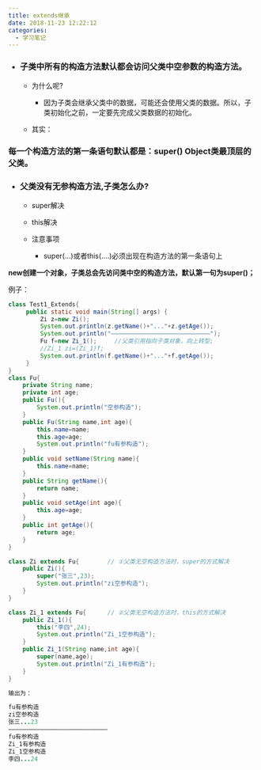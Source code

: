 ```yaml
---
title: extends继承
date: 2018-11-23 12:22:12
categories: 
  - 学习笔记
---
```


- ### 子类中所有的构造方法默认都会访问父类中空参数的构造方法。

  - 为什么呢?
    - 因为子类会继承父类中的数据，可能还会使用父类的数据。所以，子类初始化之前，一定要先完成父类数据的初始化。

  - 其实：

### 	每一个构造方法的第一条语句默认都是：super() Object类最顶层的父类。

- ### 父类没有无参构造方法,子类怎么办?

  - super解决

  - this解决

  - 注意事项
    - super(…)或者this(….)必须出现在构造方法的第一条语句上

**new创建一个对象，子类总会先访问类中空的构造方法，默认第一句为super()；**

例子：

```java
class Test1_Extends{
	 public static void main(String[] args) {
		 Zi z=new Zi();
		 System.out.println(z.getName()+"..."+z.getAge());
		 System.out.println("————————————————————————————");
		 Fu f=new Zi_1();     //父类引用指向子类对象，向上转型;
		 //Zi_1 zi=(Zi_1)f;
		 System.out.println(f.getName()+"..."+f.getAge());
	 }
}
class Fu{
	private String name;
	private int age;
	public Fu(){
		System.out.println("空参构造");
	}
	public Fu(String name,int age){
		this.name=name;
		this.age=age;
		System.out.println("fu有参构造");
	}
	public void setName(String name){
		this.name=name;
	}
	public String getName(){
		return name;
	}
	public void setAge(int age){
		this.age=age;
	}
	public int getAge(){
		return age;
	}
}

class Zi extends Fu{		// ①父类无空构造方法时，super的方式解决
	public Zi(){
		super("张三",23);
		System.out.println("zi空参构造");
	}
}

class Zi_1 extends Fu{		// ②父类无空构造方法时，this的方式解决
	public Zi_1(){
		this("李四",24);
		System.out.println("Zi_1空参构造");
	}
	public Zi_1(String name,int age){
		super(name,age);
		System.out.println("Zi_1有参构造");
	}
}

输出为：

fu有参构造
zi空参构造
张三...23
————————————————————————————
fu有参构造
Zi_1有参构造
Zi_1空参构造
李四...24
```